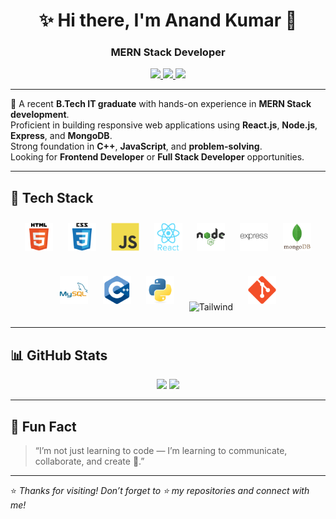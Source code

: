 <h1 align="center">✨ Hi there, I'm Anand Kumar 👋</h1>
<h3 align="center">MERN Stack Developer </h3>

<p align="center">
  <a href="https://linkedin.com/in/anandkum4r" target="_blank">
    <img src="https://img.shields.io/badge/LinkedIn-Connect-blue?style=for-the-badge&logo=linkedin" />
  </a>
  <a href="https://github.com/AnandKum4r" target="_blank">
    <img src="https://img.shields.io/badge/GitHub-Follow-black?style=for-the-badge&logo=github" />
  </a>
  <a href="mailto:anand.works3@gmail.com">
    <img src="https://img.shields.io/badge/Gmail-Contact-red?style=for-the-badge&logo=gmail" />
  </a>
</p>

---

🌟 A recent **B.Tech IT graduate** with hands-on experience in **MERN Stack development**.  
Proficient in building responsive web applications using **React.js**, **Node.js**, **Express**, and **MongoDB**.  
Strong foundation in **C++**, **JavaScript**, and **problem-solving**.  
Looking for **Frontend Developer** or **Full Stack Developer** opportunities.

---

## 🚀 Tech Stack

<div align="center" style="margin-bottom: 10px;">
  
  <img src="https://raw.githubusercontent.com/devicons/devicon/master/icons/html5/html5-original-wordmark.svg" alt="HTML" width="45" style="margin: 10px;"/>
  <img src="https://raw.githubusercontent.com/devicons/devicon/master/icons/css3/css3-original-wordmark.svg" alt="CSS" width="45" style="margin: 10px;"/>
  <img src="https://raw.githubusercontent.com/devicons/devicon/master/icons/javascript/javascript-original.svg" alt="JavaScript" width="45" style="margin: 10px;"/>
  <img src="https://raw.githubusercontent.com/devicons/devicon/master/icons/react/react-original-wordmark.svg" alt="React" width="45" style="margin: 10px;"/>
  <img src="https://raw.githubusercontent.com/devicons/devicon/master/icons/nodejs/nodejs-original-wordmark.svg" alt="Node.js" width="45" style="margin: 10px;"/>
  <img src="https://raw.githubusercontent.com/devicons/devicon/master/icons/express/express-original-wordmark.svg" alt="Express" width="45" style="margin: 10px;"/>
  <img src="https://raw.githubusercontent.com/devicons/devicon/master/icons/mongodb/mongodb-original-wordmark.svg" alt="MongoDB" width="45" style="margin: 10px;"/>
  <br/><br/>

  <img src="https://raw.githubusercontent.com/devicons/devicon/master/icons/mysql/mysql-original-wordmark.svg" alt="MySQL" width="45" style="margin: 10px;"/>
  <img src="https://raw.githubusercontent.com/devicons/devicon/master/icons/cplusplus/cplusplus-original.svg" alt="C++" width="45" style="margin: 10px;"/>
  <img src="https://raw.githubusercontent.com/devicons/devicon/master/icons/python/python-original.svg" alt="Python" width="45" style="margin: 10px;"/>
  <img src="https://www.vectorlogo.zone/logos/tailwindcss/tailwindcss-icon.svg" alt="Tailwind" width="45" style="margin: 10px;"/>
  <img src="https://raw.githubusercontent.com/devicons/devicon/master/icons/git/git-original.svg" alt="Git" width="45" style="margin: 10px;"/>

</div>

---

## 📊 GitHub Stats

<p align="center">
  <img src="https://github-readme-stats.vercel.app/api?username=AnandKum4r&show_icons=true&theme=tokyonight" width="47%" />
  <img src="https://github-readme-stats.vercel.app/api/top-langs/?username=AnandKum4r&layout=compact&theme=tokyonight" width="47%" />
</p>

---

## 💬 Fun Fact

> “I’m not just learning to code — I’m learning to communicate, collaborate, and create 🚀.”

---

⭐ *Thanks for visiting! Don’t forget to ⭐ my repositories and connect with me!*

